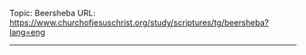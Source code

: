 Topic: Beersheba
URL: https://www.churchofjesuschrist.org/study/scriptures/tg/beersheba?lang=eng

---

